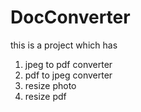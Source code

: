 # DocConverter
this is a project which has 
1. jpeg to pdf converter
2. pdf to jpeg converter
3. resize photo
4. resize pdf
